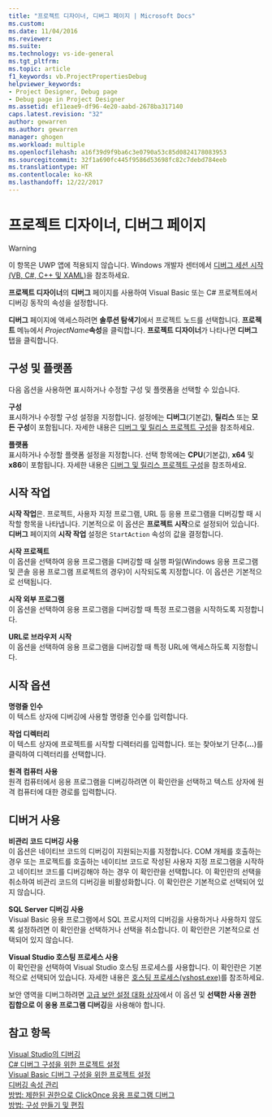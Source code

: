 ```yaml
---
title: "프로젝트 디자이너, 디버그 페이지 | Microsoft Docs"
ms.custom: 
ms.date: 11/04/2016
ms.reviewer: 
ms.suite: 
ms.technology: vs-ide-general
ms.tgt_pltfrm: 
ms.topic: article
f1_keywords: vb.ProjectPropertiesDebug
helpviewer_keywords:
- Project Designer, Debug page
- Debug page in Project Designer
ms.assetid: ef11eae9-df96-4e20-aabd-2678ba317140
caps.latest.revision: "32"
author: gewarren
ms.author: gewarren
manager: ghogen
ms.workload: multiple
ms.openlocfilehash: a16f39d9f9ba6c3e0790a53c85d0824178083953
ms.sourcegitcommit: 32f1a690fc445f9586d53698fc82c7debd784eeb
ms.translationtype: HT
ms.contentlocale: ko-KR
ms.lasthandoff: 12/22/2017
---
```

# <a name="debug-page-project-designer"></a>프로젝트 디자이너, 디버그 페이지
> [!WARNING]
>  이 항목은 UWP 앱에 적용되지 않습니다. Windows 개발자 센터에서 [디버그 세션 시작(VB, C#, C++ 및 XAML)](../../debugger/start-a-debugging-session-for-a-store-app-in-visual-studio-vb-csharp-cpp-and-xaml.md)을 참조하세요.  
  
 **프로젝트 디자이너**의 **디버그** 페이지를 사용하여 Visual Basic 또는 C# 프로젝트에서 디버깅 동작의 속성을 설정합니다.  
  
 **디버그** 페이지에 액세스하려면 **솔루션 탐색기**에서 프로젝트 노드를 선택합니다. **프로젝트** 메뉴에서 *ProjectName***속성**을 클릭합니다. **프로젝트 디자이너**가 나타나면 **디버그** 탭을 클릭합니다.  
  
## <a name="configuration-and-platform"></a>구성 및 플랫폼  
 다음 옵션을 사용하면 표시하거나 수정할 구성 및 플랫폼을 선택할 수 있습니다.  
  
 **구성**  
 표시하거나 수정할 구성 설정을 지정합니다. 설정에는 **디버그**(기본값), **릴리스** 또는 **모든 구성**이 포함됩니다. 자세한 내용은 [디버그 및 릴리스 프로젝트 구성](http://msdn.microsoft.com/en-us/0440b300-0614-4511-901a-105b771b236e)을 참조하세요.  
  
 **플랫폼**  
 표시하거나 수정할 플랫폼 설정을 지정합니다. 선택 항목에는 **CPU**(기본값), **x64** 및 **x86**이 포함됩니다. 자세한 내용은 [디버그 및 릴리스 프로젝트 구성](http://msdn.microsoft.com/en-us/0440b300-0614-4511-901a-105b771b236e)을 참조하세요.  
  
## <a name="start-action"></a>시작 작업  
 **시작 작업**은. 프로젝트, 사용자 지정 프로그램, URL 등 응용 프로그램을 디버깅할 때 시작할 항목을 나타냅니다. 기본적으로 이 옵션은 **프로젝트 시작**으로 설정되어 있습니다. **디버그** 페이지의 **시작 작업** 설정은 `StartAction` 속성의 값을 결정합니다.  
  
 **시작 프로젝트**  
 이 옵션을 선택하여 응용 프로그램을 디버깅할 때 실행 파일(Windows 응용 프로그램 및 콘솔 응용 프로그램 프로젝트의 경우)이 시작되도록 지정합니다. 이 옵션은 기본적으로 선택됩니다.  
  
 **시작 외부 프로그램**  
 이 옵션을 선택하여 응용 프로그램을 디버깅할 때 특정 프로그램을 시작하도록 지정합니다.  
  
 **URL로 브라우저 시작**  
 이 옵션을 선택하여 응용 프로그램을 디버깅할 때 특정 URL에 액세스하도록 지정합니다.  
  
## <a name="start-options"></a>시작 옵션  
 **명령줄 인수**  
 이 텍스트 상자에 디버깅에 사용할 명령줄 인수를 입력합니다.  
  
 **작업 디렉터리**  
 이 텍스트 상자에 프로젝트를 시작할 디렉터리를 입력합니다. 또는 찾아보기 단추(**...**)를 클릭하여 디렉터리를 선택합니다.  
  
 **원격 컴퓨터 사용**  
 원격 컴퓨터에서 응용 프로그램을 디버깅하려면 이 확인란을 선택하고 텍스트 상자에 원격 컴퓨터에 대한 경로를 입력합니다.  
  
## <a name="enable-debuggers"></a>디버거 사용  
 **비관리 코드 디버깅 사용**  
 이 옵션은 네이티브 코드의 디버깅이 지원되는지를 지정합니다. COM 개체를 호출하는 경우 또는 프로젝트를 호출하는 네이티브 코드로 작성된 사용자 지정 프로그램을 시작하고 네이티브 코드를 디버깅해야 하는 경우 이 확인란을 선택합니다. 이 확인란의 선택을 취소하여 비관리 코드의 디버깅을 비활성화합니다. 이 확인란은 기본적으로 선택되어 있지 않습니다.  
  
 **SQL Server 디버깅 사용**  
 Visual Basic 응용 프로그램에서 SQL 프로시저의 디버깅을 사용하거나 사용하지 않도록 설정하려면 이 확인란을 선택하거나 선택을 취소합니다. 이 확인란은 기본적으로 선택되어 있지 않습니다.  
  
 **Visual Studio 호스팅 프로세스 사용**  
 이 확인란을 선택하여 Visual Studio 호스팅 프로세스를 사용합니다. 이 확인란은 기본적으로 선택되어 있습니다. 자세한 내용은 [호스팅 프로세스(vshost.exe)](../../ide/hosting-process-vshost-exe.md)를 참조하세요.  
  
 보안 영역을 디버그하려면 [고급 보안 설정 대화 상자](../../ide/reference/advanced-security-settings-dialog-box.md)에서 이 옵션 및 **선택한 사용 권한 집합으로 이 응용 프로그램 디버깅**을 사용해야 합니다.  
  
## <a name="see-also"></a>참고 항목  
 [Visual Studio의 디버깅](../../debugger/debugging-in-visual-studio.md)   
 [C# 디버그 구성을 위한 프로젝트 설정](../../debugger/project-settings-for-csharp-debug-configurations.md)   
 [Visual Basic 디버그 구성을 위한 프로젝트 설정](../../debugger/project-settings-for-a-visual-basic-debug-configuration.md)   
 [디버깅 속성 관리](http://msdn.microsoft.com/en-us/92474d16-e7fe-4fac-9287-6bd6b3a7eb68)   
 [방법: 제한된 권한으로 ClickOnce 응용 프로그램 디버그](../../deployment/how-to-debug-a-clickonce-application-with-restricted-permissions.md)   
 [방법: 구성 만들기 및 편집](../../ide/how-to-create-and-edit-configurations.md)